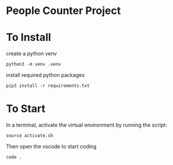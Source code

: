 # People Counter Project

# To Install
create a python venv
```
python3 -m venv .venv
```
install required python packages
```
pip3 install -r requirements.txt
```
# To Start
In a terminal, activate the virtual environment by running the script:
```
source activate.sh
```

Then open the vscode to start coding

```
code .
```